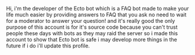 Hi, i'm the developer of the Ecto bot which is a FAQ bot made to make your life much easier by providing answers 
to FAQ that you ask no need to wait for a moderator to answer your question! 
and it's really good the only purpose of this account is for it's source code because you can't trust people these days with bots
as they may raid the server so i made this account to show that Ecto bot is safe
i may develop more things in the future if i do i'll update this profile.
